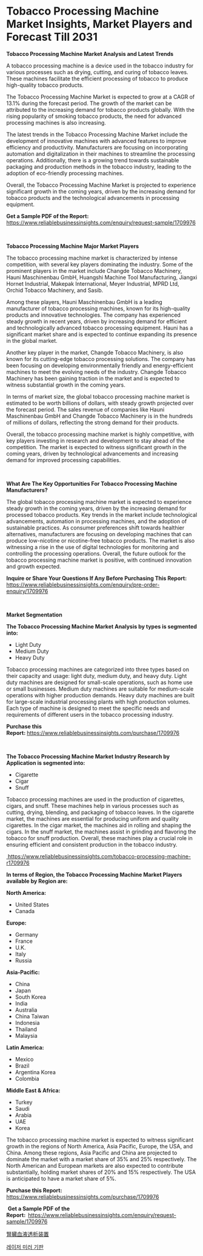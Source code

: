 <p><h1>Tobacco Processing Machine Market Insights, Market Players and Forecast Till 2031</h1></p><p><strong>Tobacco Processing Machine Market Analysis and Latest Trends</strong></p>
<p><p>A tobacco processing machine is a device used in the tobacco industry for various processes such as drying, cutting, and curing of tobacco leaves. These machines facilitate the efficient processing of tobacco to produce high-quality tobacco products.</p><p>The Tobacco Processing Machine Market is expected to grow at a CAGR of 13.1% during the forecast period. The growth of the market can be attributed to the increasing demand for tobacco products globally. With the rising popularity of smoking tobacco products, the need for advanced processing machines is also increasing.</p><p>The latest trends in the Tobacco Processing Machine Market include the development of innovative machines with advanced features to improve efficiency and productivity. Manufacturers are focusing on incorporating automation and digitalization in their machines to streamline the processing operations. Additionally, there is a growing trend towards sustainable packaging and production methods in the tobacco industry, leading to the adoption of eco-friendly processing machines.</p><p>Overall, the Tobacco Processing Machine Market is projected to experience significant growth in the coming years, driven by the increasing demand for tobacco products and the technological advancements in processing equipment.</p></p>
<p><strong>Get a Sample PDF of the Report:&nbsp;</strong> <a href="https://www.reliablebusinessinsights.com/enquiry/request-sample/1709976">https://www.reliablebusinessinsights.com/enquiry/request-sample/1709976</a></p>
<p>&nbsp;</p>
<p><strong>Tobacco Processing Machine Major Market Players</strong></p>
<p><p>The tobacco processing machine market is characterized by intense competition, with several key players dominating the industry. Some of the prominent players in the market include Changde Tobacco Machinery, Hauni Maschinenbau GmbH, Huangshi Machine Tool Manufacturing, Jiangxi Hornet Industrial, Makepak International, Meyer Industrial, MPRD Ltd, Orchid Tobacco Machinery, and Sasib.</p><p>Among these players, Hauni Maschinenbau GmbH is a leading manufacturer of tobacco processing machines, known for its high-quality products and innovative technologies. The company has experienced steady growth in recent years, driven by increasing demand for efficient and technologically advanced tobacco processing equipment. Hauni has a significant market share and is expected to continue expanding its presence in the global market.</p><p>Another key player in the market, Changde Tobacco Machinery, is also known for its cutting-edge tobacco processing solutions. The company has been focusing on developing environmentally friendly and energy-efficient machines to meet the evolving needs of the industry. Changde Tobacco Machinery has been gaining traction in the market and is expected to witness substantial growth in the coming years.</p><p>In terms of market size, the global tobacco processing machine market is estimated to be worth billions of dollars, with steady growth projected over the forecast period. The sales revenue of companies like Hauni Maschinenbau GmbH and Changde Tobacco Machinery is in the hundreds of millions of dollars, reflecting the strong demand for their products.</p><p>Overall, the tobacco processing machine market is highly competitive, with key players investing in research and development to stay ahead of the competition. The market is expected to witness significant growth in the coming years, driven by technological advancements and increasing demand for improved processing capabilities.</p></p>
<p>&nbsp;</p>
<p><strong>What Are The Key Opportunities For Tobacco Processing Machine Manufacturers?</strong></p>
<p><p>The global tobacco processing machine market is expected to experience steady growth in the coming years, driven by the increasing demand for processed tobacco products. Key trends in the market include technological advancements, automation in processing machines, and the adoption of sustainable practices. As consumer preferences shift towards healthier alternatives, manufacturers are focusing on developing machines that can produce low-nicotine or nicotine-free tobacco products. The market is also witnessing a rise in the use of digital technologies for monitoring and controlling the processing operations. Overall, the future outlook for the tobacco processing machine market is positive, with continued innovation and growth expected.</p></p>
<p><strong>Inquire or Share Your Questions If Any Before Purchasing This Report:</strong> <a href="https://www.reliablebusinessinsights.com/enquiry/pre-order-enquiry/1709976">https://www.reliablebusinessinsights.com/enquiry/pre-order-enquiry/1709976</a></p>
<p>&nbsp;</p>
<p><strong>Market Segmentation</strong></p>
<p><strong>The Tobacco Processing Machine Market Analysis by types is segmented into:</strong></p>
<p><ul><li>Light Duty</li><li>Medium Duty</li><li>Heavy Duty</li></ul></p>
<p><p>Tobacco processing machines are categorized into three types based on their capacity and usage: light duty, medium duty, and heavy duty. Light duty machines are designed for small-scale operations, such as home use or small businesses. Medium duty machines are suitable for medium-scale operations with higher production demands. Heavy duty machines are built for large-scale industrial processing plants with high production volumes. Each type of machine is designed to meet the specific needs and requirements of different users in the tobacco processing industry.</p></p>
<p><strong>Purchase this Report:&nbsp;</strong><a href="https://www.reliablebusinessinsights.com/purchase/1709976">https://www.reliablebusinessinsights.com/purchase/1709976</a></p>
<p>&nbsp;</p>
<p><strong>The Tobacco Processing Machine Market Industry Research by Application is segmented into:</strong></p>
<p><ul><li>Cigarette</li><li>Cigar</li><li>Snuff</li></ul></p>
<p><p>Tobacco processing machines are used in the production of cigarettes, cigars, and snuff. These machines help in various processes such as cutting, drying, blending, and packaging of tobacco leaves. In the cigarette market, the machines are essential for producing uniform and quality cigarettes. In the cigar market, the machines aid in rolling and shaping the cigars. In the snuff market, the machines assist in grinding and flavoring the tobacco for snuff production. Overall, these machines play a crucial role in ensuring efficient and consistent production in the tobacco industry.</p></p>
<p><a href="https://www.reliablebusinessinsights.com/tobacco-processing-machine-r1709976">&nbsp;https://www.reliablebusinessinsights.com/tobacco-processing-machine-r1709976</a></p>
<p><strong>In terms of Region, the Tobacco Processing Machine Market Players available by Region are:</strong></p>
<p>
    <p> <strong> North America: </strong>
        <ul>
            <li>United States</li>
            <li>Canada</li>
        </ul>
        </p> 
    <p> <strong> Europe: </strong>
        <ul>
            <li>Germany</li>
            <li>France</li>
            <li>U.K.</li>
            <li>Italy</li>
            <li>Russia</li>
        </ul>
        </p> 
    <p> <strong> Asia-Pacific: </strong>
        <ul>
            <li>China</li>
            <li>Japan</li>
            <li>South Korea</li>
            <li>India</li>
            <li>Australia</li>
            <li>China Taiwan</li>
            <li>Indonesia</li>
            <li>Thailand</li>
            <li>Malaysia</li>
        </ul>
        </p> 
    <p> <strong> Latin America: </strong>
        <ul>
            <li>Mexico</li>
            <li>Brazil</li>
            <li>Argentina Korea</li>
            <li>Colombia</li>
        </ul>
        </p> 
    <p> <strong> Middle East & Africa: </strong>
        <ul>
            <li>Turkey</li>
            <li>Saudi</li>
            <li>Arabia</li>
            <li>UAE</li>
            <li>Korea</li>
        </ul>
    </p>
    </p>
<p><p>The tobacco processing machine market is expected to witness significant growth in the regions of North America, Asia Pacific, Europe, the USA, and China. Among these regions, Asia Pacific and China are projected to dominate the market with a market share of 35% and 25% respectively. The North American and European markets are also expected to contribute substantially, holding market shares of 20% and 15% respectively. The USA is anticipated to have a market share of 5%.</p></p>
<p><strong>Purchase this Report: </strong><a href="https://www.reliablebusinessinsights.com/purchase/1709976">https://www.reliablebusinessinsights.com/purchase/1709976</a></p>
<p>&nbsp;<strong>Get a Sample PDF of the Report:&nbsp;&nbsp;</strong><a href="https://www.reliablebusinessinsights.com/enquiry/request-sample/1709976">https://www.reliablebusinessinsights.com/enquiry/request-sample/1709976</a></p>
<p><strong></strong></p>
<p><p><a href="https://github.com/xnljig2898992/Market-Research-Report-List-2/blob/main/9333989126136.md">腎臓血液透析装置</a></p><p><a href="https://github.com/shade463/Market-Research-Report-List-1/blob/main/4620659110212.md">레이저 미러 기판</a></p></p>